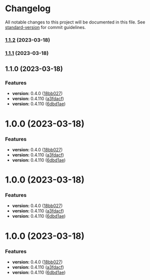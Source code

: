 # Changelog

All notable changes to this project will be documented in this file. See [standard-version](https://github.com/conventional-changelog/standard-version) for commit guidelines.

### [1.1.2](https://github.com/zxm-developer/test/compare/v1.1.1...v1.1.2) (2023-03-18)

### [1.1.1](https://github.com/zxm-developer/test/compare/v1.1.0...v1.1.1) (2023-03-18)

## 1.1.0 (2023-03-18)


### Features

* **version:** 0.4.0 ([18bb027](https://github.com/zxm-developer/test/commit/18bb027ba2b2ffc6e8256b7dfea4c6a6c2bfb74c))
* **version:** 0.4.110 ([a3fdacf](https://github.com/zxm-developer/test/commit/a3fdacfdd1ee70bb465567ce57f40c0d8275b2f4))
* **version:** 0.4.110 ([6dbd1ae](https://github.com/zxm-developer/test/commit/6dbd1ae47f0dd308d9a255fd669ce7c357d61a48))

# 1.0.0 (2023-03-18)


### Features

* **version:** 0.4.0 ([18bb027](https://github.com/zxm-developer/test/commit/18bb027ba2b2ffc6e8256b7dfea4c6a6c2bfb74c))
* **version:** 0.4.110 ([a3fdacf](https://github.com/zxm-developer/test/commit/a3fdacfdd1ee70bb465567ce57f40c0d8275b2f4))
* **version:** 0.4.110 ([6dbd1ae](https://github.com/zxm-developer/test/commit/6dbd1ae47f0dd308d9a255fd669ce7c357d61a48))



# 1.0.0 (2023-03-18)


### Features

* **version:** 0.4.0 ([18bb027](https://github.com/zxm-developer/test/commit/18bb027ba2b2ffc6e8256b7dfea4c6a6c2bfb74c))
* **version:** 0.4.110 ([a3fdacf](https://github.com/zxm-developer/test/commit/a3fdacfdd1ee70bb465567ce57f40c0d8275b2f4))
* **version:** 0.4.110 ([6dbd1ae](https://github.com/zxm-developer/test/commit/6dbd1ae47f0dd308d9a255fd669ce7c357d61a48))



# 1.0.0 (2023-03-18)


### Features

* **version:** 0.4.0 ([18bb027](https://github.com/zxm-developer/test/commit/18bb027ba2b2ffc6e8256b7dfea4c6a6c2bfb74c))
* **version:** 0.4.110 ([a3fdacf](https://github.com/zxm-developer/test/commit/a3fdacfdd1ee70bb465567ce57f40c0d8275b2f4))
* **version:** 0.4.110 ([6dbd1ae](https://github.com/zxm-developer/test/commit/6dbd1ae47f0dd308d9a255fd669ce7c357d61a48))
